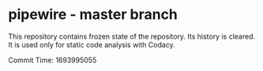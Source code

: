 # pipewire - master branch

This repository contains frozen state of the repository.
Its history is cleared. It is used only for static code
analysis with Codacy.

Commit Time: 1693995055